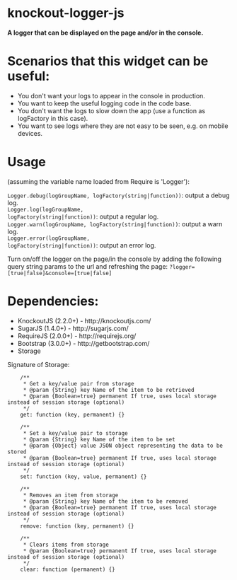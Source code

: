 knockout-logger-js
==================

<strong>A logger that can be displayed on the page and/or in the console.</strong>

<h1>Scenarios that this widget can be useful:</h1>
<ul>
   <li>You don't want your logs to appear in the console in production.</li> 
   <li>You want to keep the useful logging code in the code base.</li>
   <li>You don't want the logs to slow down the app (use a function as logFactory in this case).</li>
   <li>You want to see logs where they are not easy to be seen, e.g. on mobile devices.</li>
</ul>

<h1>Usage</h1> 
(assuming the variable name loaded from Require is 'Logger'):

<code>Logger.debug(logGroupName, logFactory(string|function))</code>: output a debug log.<br />
<code>Logger.log(logGroupName, logFactory(string|function))</code>: output a regular log.<br />
<code>Logger.warn(logGroupName, logFactory(string|function))</code>: output a warn log.<br />
<code>Logger.error(logGroupName, logFactory(string|function))</code>: output an error log.<br />

Turn on/off the logger on the page/in the console by adding the following query string params to the url and refreshing the page:
<code>?logger=[true|false]&console=[true|false]</code>


<h1>Dependencies:</h1>

<ul>
   <li>KnockoutJS (2.2.0+) - http://knockoutjs.com/</li>
   <li>SugarJS (1.4.0+) - http://sugarjs.com/</li>
   <li>RequireJS (2.0.0+) - http://requirejs.org/</li>
   <li>Bootstrap (3.0.0+) - http://getbootstrap.com/</li>
   <li>Storage
</ul>

Signature of Storage:

        /**
         * Get a key/value pair from storage
         * @param {String} key Name of the item to be retrieved
         * @param {Boolean=true} permanent If true, uses local storage instead of session storage (optional)
         */
        get: function (key, permanent) {}
        
        /**
         * Set a key/value pair to storage
         * @param {String} key Name of the item to be set
         * @param {Object} value JSON object representing the data to be stored
         * @param {Boolean=true} permanent If true, uses local storage instead of session storage (optional)
         */
        set: function (key, value, permanent) {}
        
        /**
         * Removes an item from storage
         * @param {String} key Name of the item to be removed
         * @param {Boolean=true} permanent If true, uses local storage instead of session storage (optional)
         */
        remove: function (key, permanent) {}
        
        /**
         * Clears items from storage
         * @param {Boolean=true} permanent If true, uses local storage instead of session storage (optional)
         */
        clear: function (permanent) {}
